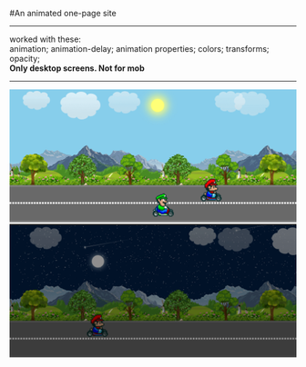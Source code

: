 #An animated one-page site

<hr />
worked with these:
<br />
animation;
animation-delay;
animation properties;
colors;
transforms;
opacity;
<br />
<b>Only desktop screens. Not for mob</b>
<br />
<hr />

![alt text](img/for_readme/day.png "Title Text")
![alt text](img/for_readme/night.png "Title Text")
